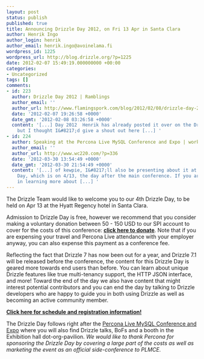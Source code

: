 ```yaml
---
layout: post
status: publish
published: true
title: Announcing Drizzle Day 2012, on Fri 13 Apr in Santa Clara
author: Henrik Ingo
author_login: henrik
author_email: henrik.ingo@avoinelama.fi
wordpress_id: 1225
wordpress_url: http://blog.drizzle.org/?p=1225
date: 2012-02-07 15:49:19.000000000 +00:00
categories:
- Uncategorized
tags: []
comments:
- id: 223
  author: Drizzle Day 2012 | Ramblings
  author_email: ''
  author_url: http://www.flamingspork.com/blog/2012/02/08/drizzle-day-2012/
  date: '2012-02-07 19:26:58 +0000'
  date_gmt: '2012-02-08 03:26:58 +0000'
  content: '[...] Day 2012  Henrik has already posted it over on the Drizzle Blog,
    but I thought I&#8217;d give a shout out here [...] '
- id: 224
  author: Speaking at the Percona Live MySQL Conference and Expo | workcenter220
  author_email: ''
  author_url: http://www.wc220.com/?p=336
  date: '2012-03-30 13:54:49 +0000'
  date_gmt: '2012-03-30 21:54:49 +0000'
  content: '[...] of kewpie, I&#8217;ll also be presenting about it at Drizzle Developer
    Day, which is on 4/13, the day after the main conference. If you are interested
    in learning more about [...] '
---
```

The Drizzle Team would like to welcome you to our 4th Drizzle Day, to be held on Apr 13 at the Hyatt Regency hotel in Santa Clara.

Admission to Drizzle Day is free, however we recommend that you consider making a voluntary donation between 50 - 150 USD to our SPI account to cover for the costs of this conference: <strong><a href="http://www.drizzle.org/content/donations">click here to donate</a></strong>. Note that if you are expensing your travel and Percona Live attendance with your employer anyway, you can also expense this payment as a conference fee.

Reflecting the fact that Drizzle 7 has now been out for a year, and Drizzle 7.1 will be released before the conference, the content for this Drizzle Day is geared more towards end users than before. You can learn about unique Drizzle features like true multi-tenancy support, the HTTP JSON interface, and more! Toward the end of the day we also have content that might interest potential contributors and you can end the day by talking to Drizzle developers who are happy to guide you in both using Drizzle as well as becoming an active community member.

<a href="http://www.drizzle.org/content/drizzle-day-fri-13-apr-2012-santa-clara"><strong>Click here for schedule and registration information!</strong></a>

The Drizzle Day follows right after the <a href="http://www.percona.com/live/mysql-conference-2012/">Percona Live MySQL Conference and Expo</a> where you will also find Drizzle talks, BoFs and a booth in the Exhibition hall dot-org-pavilion. <em>We would like to thank Percona for sponsoring the Drizzle Day by covering a large part of the costs as well as marketing the event as an official side-conference to PLMCE.</em>
